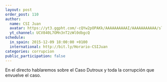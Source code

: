 ```yaml
---
layout: post
order_post: 110
author:
  name: CSI Juan
  avatar: https://yt3.ggpht.com/-cQYw2pOPAKk/AAAAAAAAAAI/AAAAAAAAAAA/slfwNUguG78/s88-c-k-no/photo.jpg
  yt_channel: UCV840L7OMn3nT2zWl0dbgcQ
schedule:
  in_spain: 2015-12-09 18:00:00 +0100
  international: http://bit.ly/Horario-CSIJuan
categories: corrupcion
public_participation: false
---
```

En el directo hablaremos sobre el Caso Dutroux y toda la corrupción que envuelve
el caso.
